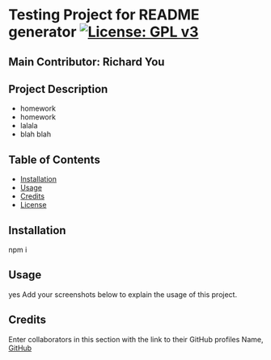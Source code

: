 # Testing Project for README generator [![License: GPL v3](https://img.shields.io/badge/License-GPLv3-blue.svg)](https://www.gnu.org/licenses/gpl-3.0)
## Main Contributor: Richard You
## Project Description
- homework
- homework
- lalala
- blah blah

## Table of Contents
- [Installation](#installation)
- [Usage](#usage)
- [Credits](#credits)
- [License](#license)
## Installation
npm i
## Usage
yes
Add your screenshots below to explain the usage of this project.
## Credits
Enter collaborators in this section with the link to their GitHub profiles
Name, [GitHub](http://github.com)